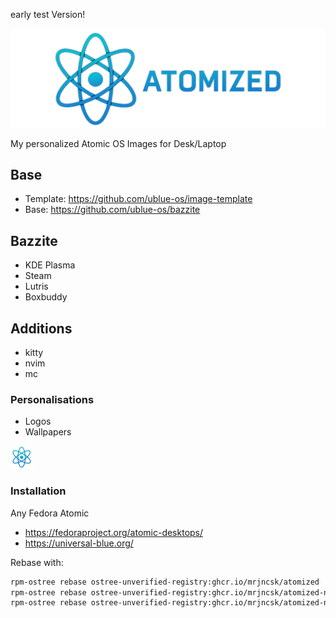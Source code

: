 early test Version!

![Banner](images/Banner.png)

My personalized Atomic OS Images for Desk/Laptop

## Base

- Template: https://github.com/ublue-os/image-template
- Base: https://github.com/ublue-os/bazzite

## Bazzite

- KDE Plasma
- Steam
- Lutris
- Boxbuddy

## Additions

- kitty
- nvim
- mc

### Personalisations

- Logos
- Wallpapers

![Logo](images/Logo.png)

### Installation

Any Fedora Atomic

- https://fedoraproject.org/atomic-desktops/
- https://universal-blue.org/

Rebase with:

```bash
rpm-ostree rebase ostree-unverified-registry:ghcr.io/mrjncsk/atomized
rpm-ostree rebase ostree-unverified-registry:ghcr.io/mrjncsk/atomized-nvidia
rpm-ostree rebase ostree-unverified-registry:ghcr.io/mrjncsk/atomized-nvidia-open
```
